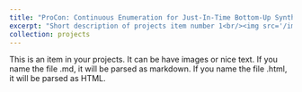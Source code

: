 ```yaml
---
title: "ProCon: Continuous Enumeration for Just-In-Time Bottom-Up Synthesis "
excerpt: "Short description of projects item number 1<br/><img src='/images/500x300.png'>"
collection: projects
---
```


This is an item in your projects. It can be have images or nice text. If you name the file .md, it will be parsed as markdown. If you name the file .html, it will be parsed as HTML. 
